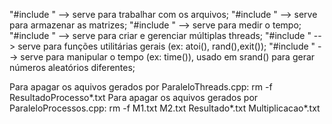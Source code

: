 "#include <fstream>"     --> serve para trabalhar com os arquivos;
"#include <vector>"      --> serve para armazenar as matrizes;
"#include <chrono>"      --> serve para medir o tempo;
"#include <thread>"      --> serve para criar e gerenciar múltiplas threads;
"#include <cstdlib>"     --> serve para funções utilitárias gerais (ex: atoi(), rand(),exit());
"#include <ctime>"       --> serve para manipular o tempo (ex: time()), usado em srand() para gerar números aleatórios diferentes;

Para apagar os aquivos gerados por ParaleloThreads.cpp: rm -f ResultadoProcesso*.txt
Para apagar os aquivos gerados por ParaleloProcessos.cpp: rm -f M1.txt M2.txt Resultado*.txt Multiplicacao*.txt